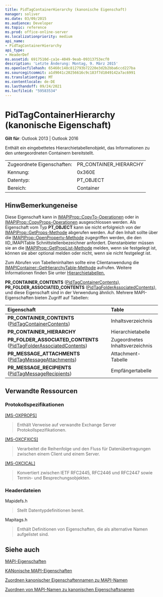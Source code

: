 ```yaml
---
title: PidTagContainerHierarchy (kanonische Eigenschaft)
manager: soliver
ms.date: 03/09/2015
ms.audience: Developer
ms.topic: reference
ms.prod: office-online-server
ms.localizationpriority: medium
api_name:
- PidTagContainerHierarchy
api_type:
- HeaderDef
ms.assetid: 6917510d-ca1e-4049-9eab-09313753ecf0
description: 'Letzte Änderung: Montag, 9. März 2015'
ms.openlocfilehash: 65460c148c812793b72220e3d2b2bba6ccd227ba
ms.sourcegitcommit: a1d9041c20256616c9c183f7d1049142a7ac6991
ms.translationtype: MT
ms.contentlocale: de-DE
ms.lasthandoff: 09/24/2021
ms.locfileid: "59583534"
---
```

# <a name="pidtagcontainerhierarchy-canonical-property"></a>PidTagContainerHierarchy (kanonische Eigenschaft)

  
  
**Gilt für**: Outlook 2013 | Outlook 2016 
  
Enthält ein eingebettetes Hierarchietabellenobjekt, das Informationen zu den untergeordneten Containern bereitstellt. 
  
|||
|:-----|:-----|
|Zugeordnete Eigenschaften:  <br/> |PR_CONTAINER_HIERARCHY  <br/> |
|Kennung:  <br/> |0x360E  <br/> |
|Datentyp:  <br/> |PT_OBJECT  <br/> |
|Bereich:  <br/> |Container  <br/> |
   
## <a name="remarks"></a>HinwBemerkungeneise

Diese Eigenschaft kann in [IMAPIProp::CopyTo-Operationen](imapiprop-copyto.md) oder in [IMAPIProp::CopyProps-Operationen](imapiprop-copyprops.md) ausgeschlossen werden. Als Eigenschaft vom Typ **PT_OBJECT** kann sie nicht erfolgreich von der [IMAPIProp::GetProps-Methode](imapiprop-getprops.md) abgerufen werden. Auf den Inhalt sollte über die [IMAPIProp::OpenProperty-Methode](imapiprop-openproperty.md) zugegriffen werden, die den IID_IMAPITable Schnittstellenbezeichner anfordert. Dienstanbieter müssen sie an die [IMAPIProp::GetPropList-Methode](imapiprop-getproplist.md) melden, wenn sie festgelegt ist, können sie aber optional melden oder nicht, wenn sie nicht festgelegt ist. 
  
Zum Abrufen von Tabelleninhalten sollte eine Clientanwendung die [IMAPIContainer::GetHierarchyTable-Methode](imapicontainer-gethierarchytable.md) aufrufen. Weitere Informationen finden Sie unter [Hierarchietabellen.](hierarchy-tables.md) 
  
 **PR_CONTAINER_CONTENTS** ([PidTagContainerContents](pidtagcontainercontents-canonical-property.md)), **PR_FOLDER_ASSOCIATED_CONTENTS** ([PidTagFolderAssociatedContents](pidtagfolderassociatedcontents-canonical-property.md)), und diese Eigenschaft sind in der Verwendung ähnlich. Mehrere MAPI-Eigenschaften bieten Zugriff auf Tabellen: 
  
|**Eigenschaft**|**Table**|
|:-----|:-----|
|**PR_CONTAINER_CONTENTS** ([PidTagContainerContents](pidtagcontainercontents-canonical-property.md))  <br/> |Inhaltsverzeichnis  <br/> |
|**PR_CONTAINER_HIERARCHY** <br/> |Hierarchietabelle  <br/> |
|**PR_FOLDER_ASSOCIATED_CONTENTS** ([PidTagFolderAssociatedContents](pidtagfolderassociatedcontents-canonical-property.md))  <br/> |Zugeordnetes Inhaltsverzeichnis  <br/> |
|**PR_MESSAGE_ATTACHMENTS** ([PidTagMessageAttachments](pidtagmessageattachments-canonical-property.md))  <br/> |Attachment-Tabelle  <br/> |
|**PR_MESSAGE_RECIPIENTS** ([PidTagMessageRecipients](pidtagmessagerecipients-canonical-property.md))  <br/> |Empfängertabelle  <br/> |
   
## <a name="related-resources"></a>Verwandte Ressourcen

### <a name="protocol-specifications"></a>Protokollspezifikationen

[[MS-OXPROPS]](https://msdn.microsoft.com/library/f6ab1613-aefe-447d-a49c-18217230b148%28Office.15%29.aspx)
  
> Enthält Verweise auf verwandte Exchange Server Protokollspezifikationen.
    
[[MS-OXCFXICS]](https://msdn.microsoft.com/library/b9752f3d-d50d-44b8-9e6b-608a117c8532%28Office.15%29.aspx)
  
> Verarbeitet die Reihenfolge und den Fluss für Datenübertragungen zwischen einem Client und einem Server.
    
[[MS-OXCICAL]](https://msdn.microsoft.com/library/a685a040-5b69-4c84-b084-795113fb4012%28Office.15%29.aspx)
  
> Konvertiert zwischen IETF RFC2445, RFC2446 und RFC2447 sowie Termin- und Besprechungsobjekten.
    
### <a name="header-files"></a>Headerdateien

Mapidefs.h
  
> Stellt Datentypdefinitionen bereit.
    
Mapitags.h
  
> Enthält Definitionen von Eigenschaften, die als alternative Namen aufgelistet sind.
    
## <a name="see-also"></a>Siehe auch



[MAPI-Eigenschaften](mapi-properties.md)
  
[KANonische MAPI-Eigenschaften](mapi-canonical-properties.md)
  
[Zuordnen kanonischer Eigenschaftennamen zu MAPI-Namen](mapping-canonical-property-names-to-mapi-names.md)
  
[Zuordnen von MAPI-Namen zu kanonischen Eigenschaftsnamen](mapping-mapi-names-to-canonical-property-names.md)

